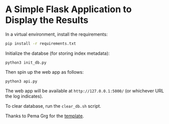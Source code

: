 # A Simple Flask Application to Display the Results
In a virtual environment, install the requirements:
```sh
pip install -r requirements.txt
```

Initialize the databse (for storing index metadata):

```python3
python3 init_db.py
```


Then spin up the web app as follows:
```python3
python3 api.py
```
The web app will be available at `http://127.0.0.1:5000/` (or whichever URL the log indicates).

To clear database, run the `clear_db.sh` script.

Thanks to Pema Grg for the [template](https://medium.com/@pemagrg/build-a-web-app-using-pythons-flask-for-beginners-f28315256893).
